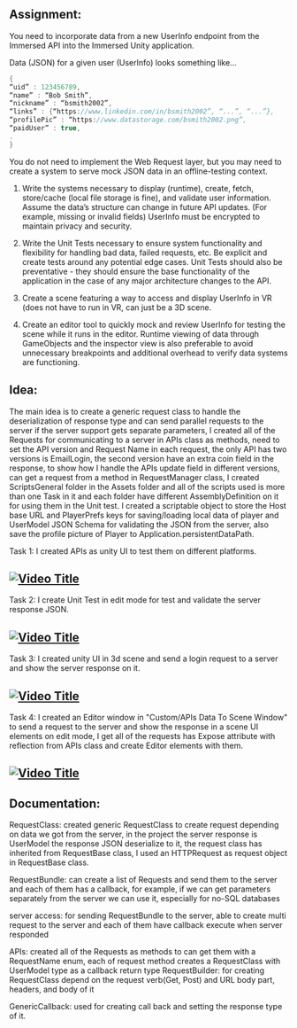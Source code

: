 ## Assignment:
You need to incorporate data from a new UserInfo endpoint from the Immersed API into the Immersed Unity application.

Data (JSON) for a given user (UserInfo) looks something like...

```csharp
{
“uid” : 123456789,
“name” : “Bob Smith”,
“nickname” : “bsmith2002”,
“links” : {“https://www.linkedin.com/in/bsmith2002”, “...”, “...”},
“profilePic” : “https://www.datastorage.com/bsmith2002.png”,
“paidUser” : true,
.
}
```

You do not need to implement the Web Request layer, but you may need to create a system to serve mock JSON data in an offline-testing context.

1) Write the systems necessary to display (runtime), create, fetch, store/cache (local file storage is fine), and validate user information. Assume the data’s structure can change in future API updates. (For example, missing or invalid fields) UserInfo must be encrypted to maintain privacy and security.

2) Write the Unit Tests necessary to ensure system functionality and flexibility for handling bad data, failed requests, etc. Be explicit and create tests around any potential edge cases. Unit Tests should also be preventative - they should ensure the base functionality of the application in the case of any major architecture changes to the API.

3) Create a scene featuring a way to access and display UserInfo in VR (does not have to run in VR, can just be a 3D scene.

4) Create an editor tool to quickly mock and review UserInfo for testing the scene while it runs in the editor. Runtime viewing of data through GameObjects and the inspector view is also preferable to avoid unnecessary breakpoints and additional overhead to verify data systems are functioning.


## Idea:

The main idea is to create a generic request class to handle the deserialization of response type and can send parallel requests to the server if the server support gets separate parameters, I created all of the Requests for communicating to a server in APIs class as methods, need to set the API version and Request Name in each request, the only API has two versions is EmailLogin, the second version have an extra coin field in the response, to show how I handle the APIs update field in different versions, can get a request from a method in RequestManager class, I created ScriptsGeneral folder in the Assets folder and all of the scripts used is more than one Task in it and each folder have different AssemblyDefinition on it for using them in the Unit test. I created a scriptable object to store the Host base URL and PlayerPrefs keys for saving/loading local data of player and UserModel JSON Schema for validating the JSON from the server, also save the profile picture of Player to Application.persistentDataPath.

Task 1: I created APIs as unity UI to test them on different platforms.</br>

[![Video Title](http://i3.ytimg.com/vi/NrUhsbxx66o/hqdefault.jpg)](https://youtu.be/NrUhsbxx66o)
--------------------------------------------------------------------------------------------------------------

Task 2: I create Unit Test in edit mode for test and validate the server response JSON.</br>

[![Video Title](http://i3.ytimg.com/vi/VpLRsJ-_nvQ/hqdefault.jpg)](https://youtu.be/VpLRsJ-_nvQ)
--------------------------------------------------------------------------------------------------------------

Task 3: I created unity UI in 3d scene and send a login request to a server and show the server response on it.</br>

[![Video Title](http://i3.ytimg.com/vi/hDCkmdhuqx0/hqdefault.jpg)](https://youtu.be/hDCkmdhuqx0)
--------------------------------------------------------------------------------------------------------------

Task 4: I created an Editor window in "Custom/APIs Data To Scene Window" to send a request to the server and show the response in a scene UI elements on edit mode, I get all of the requests has Expose attribute with reflection from APIs class and create Editor elements with them.

[![Video Title](http://i3.ytimg.com/vi/5MqbEeMFIu4/hqdefault.jpg)](https://youtu.be/5MqbEeMFIu4)
--------------------------------------------------------------------------------------------------------------


## Documentation:

RequestClass: created generic RequestClass to create request depending on data we got from the server, in the project the server response is UserModel the response JSON deserialize to it, the request class has inherited from RequestBase class, I used an HTTPRequest as request object in RequestBase class.

RequestBundle: can create a list of Requests and send them to the server and each of them has a callback, for example, if we can get parameters separately from the server we can use it, especially for no-SQL databases  

server access: for sending RequestBundle to the server, able to create multi request to the server and each of them have callback execute when server responded

APIs: created all of the Requests as methods to can get them with a RequestName enum, each of request method creates a RequestClass with UserModel type as a callback return type
RequestBuilder: for creating RequestClass depend on the request verb(Get, Post) and URL body part, headers, and body of it

GenericCallback<T>: used for creating call back and setting the response type of it.